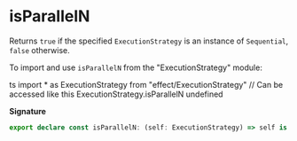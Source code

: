 # isParallelN

Returns `true` if the specified `ExecutionStrategy` is an instance of
`Sequential`, `false` otherwise.

To import and use `isParallelN` from the "ExecutionStrategy" module:

ts
import \* as ExecutionStrategy from "effect/ExecutionStrategy"
// Can be accessed like this
ExecutionStrategy.isParallelN
undefined

**Signature**

```ts
export declare const isParallelN: (self: ExecutionStrategy) => self is ParallelN
```
